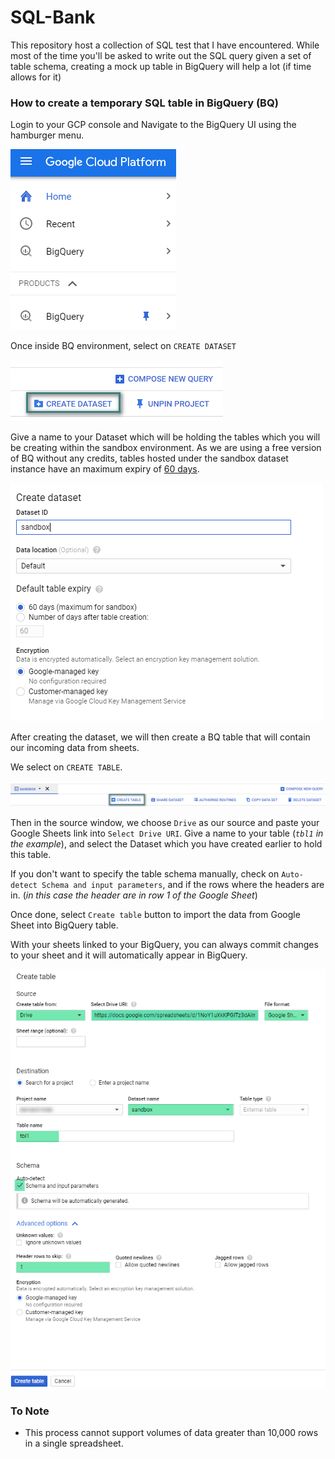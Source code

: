 # SQL-Bank
This repository host a collection of SQL test that I have encountered.
While most of the time you'll be asked to write out the SQL query given a set of table schema, creating a mock up table in BigQuery will help a lot (if time allows for it) 

### How to create a temporary SQL table in BigQuery (BQ)

Login to your GCP console and Navigate to the BigQuery UI using the hamburger menu.

![](./_media/1_BQ.png)

Once inside BQ environment, select on `CREATE DATASET`

![](./_media/2_CreateDataset.png)

Give a name to your Dataset which will be holding the tables which you will be creating within the sandbox environment. As we are using a free version of BQ without any credits, tables hosted under the sandbox dataset instance have an maximum expiry of <u>60 days</u>.

![](./_media/2a_CreateDataset.png)

After creating the dataset, we will then create a BQ table that will contain our incoming data from sheets. 

We select on `CREATE TABLE`. 

![](./_media/3_CreateTable.png)

Then in the source window, we choose `Drive` as our source and paste your Google Sheets link  into `Select Drive URI`. Give a name to your table (*`tbl1` in the example*), and select the Dataset which you have created earlier to hold this table. 

If you don't want to specify the table schema manually, check on `Auto-detect Schema and input parameters`, and if the rows where the headers are in. (*in this case the header are in row 1 of the Google Sheet*)

Once done, select `Create table`  button to import the data from Google Sheet into BigQuery table.

With your sheets linked to your BigQuery, you can always commit changes to your sheet and it will automatically appear in BigQuery.

![](./_media/3a_CreateTable.png)

### To Note

- This process cannot support volumes of data greater than 10,000 rows in a single spreadsheet. 
